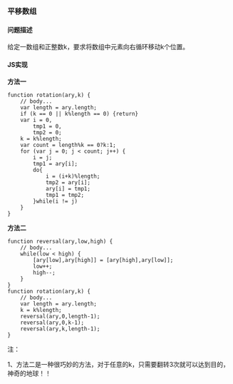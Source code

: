 ### **平移数组**
#### **问题描述**
给定一数组和正整数k，要求将数组中元素向右循环移动k个位置。
#### **JS实现**
**方法一**

    function rotation(ary,k) {
        // body...
        var length = ary.length;
        if (k == 0 || k%length == 0) {return}
        var i = 0,
            tmp1 = 0,
            tmp2 = 0;
        k = k%length;
        var count = length%k == 0?k:1;
        for (var j = 0; j < count; j++) {
            i = j;
            tmp1 = ary[i];
            do{
                i = (i+k)%length;
                tmp2 = ary[i];
                ary[i] = tmp1;
                tmp1 = tmp2;
            }while(i != j)
        }
    }
**方法二**

    function reversal(ary,low,high) {
        // body...
        while(low < high) {
            [ary[low],ary[high]] = [ary[high],ary[low]];
            low++;
            high--;
        }
    }
    function rotation(ary,k) {
        // body...
        var length = ary.length;
        k = k%length;
        reversal(ary,0,length-1);
        reversal(ary,0,k-1);
        reversal(ary,k,length-1);
    }
注：

1、方法二是一种很巧妙的方法，对于任意的k，只需要翻转3次就可以达到目的，神奇的地球！！